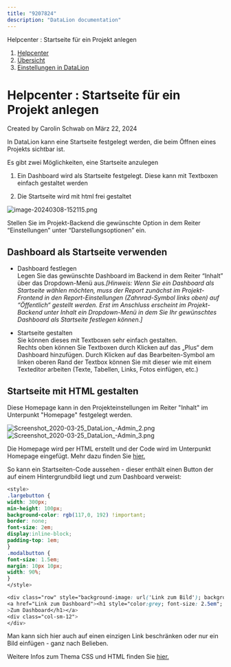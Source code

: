 ```yaml
---
title: "9207824"
description: "DataLion documentation"
---
```


Helpcenter : Startseite für ein Projekt anlegen  

1.  [Helpcenter](index.html)
2.  [Übersicht](2982609.html)
3.  [Einstellungen in DataLion](Einstellungen-in-DataLion_3539137.html)

# Helpcenter : Startseite für ein Projekt anlegen

Created by Carolin Schwab on März 22, 2024

In DataLion kann eine Startseite festgelegt werden, die beim Öffnen eines Projekts sichtbar ist.

Es gibt zwei Möglichkeiten, eine Startseite anzulegen

1.  Ein Dashboard wird als Startseite festgelegt. Diese kann mit Textboxen einfach gestaltet werden
    
2.  Die Startseite wird mit html frei gestaltet
    

![image-20240308-152115.png](/img/9240619.png?width=202)

  
Stellen Sie im Projekt-Backend die gewünschte Option in dem Reiter “Einstellungen” unter “Darstellungsoptionen” ein.

## Dashboard als Startseite verwenden

-   Dashboard festlegen  
    Legen Sie das gewünschte Dashboard im Backend in dem Reiter “Inhalt” über das Dropdown-Menü aus.*\[Hinweis: Wenn Sie ein Dashboard als Startseite wählen möchten, muss der Report zunächst im Projekt-Frontend in den Report-Einstellungen (Zahnrad-Symbol links oben) auf “Öffentlich“ gestellt werden. Erst im Anschluss erscheint im Projekt-Backend unter Inhalt ein Dropdown-Menü in dem Sie Ihr gewünschtes Dashboard als Startseite festlegen können.\]*
    
-   Startseite gestalten  
    Sie können dieses mit Textboxen sehr einfach gestalten.  
    Rechts oben können Sie Textboxen durch Klicken auf das „Plus“ dem Dashboard hinzufügen. Durch Klicken auf das Bearbeiten-Symbol am linken oberen Rand der Textbox können Sie mit dieser wie mit einem Texteditor arbeiten (Texte, Tabellen, Links, Fotos einfügen, etc.)
    

## Startseite mit HTML gestalten

Diese Homepage kann in den Projekteinstellungen im Reiter "Inhalt" im Unterpunkt "Homepage" festgelegt werden.

![Screenshot_2020-03-25_DataLion_-_Admin_2_.png](/img/9240625.png?width=250)![Screenshot_2020-03-25_DataLion_-_Admin_3_.png](/img/9240631.png?width=250)

Die Homepage wird per HTML erstellt und der Code wird im Unterpunkt Homepage eingefügt. Mehr dazu finden Sie [hier.](https://datalion.zendesk.com/hc/de/articles/360012815619-Was-ist-HTML)

So kann ein Startseiten-Code aussehen - dieser enthält einen Button der auf einem Hintergrundbild liegt und zum Dashboard verweist: 

```css
<style>
.largebutton {
width: 300px;
min-height: 100px;
background-color: rgb(117,0, 192) !important;
border: none;
font-size: 2em;
display:inline-block;
padding-top: 1em;
}
.modalbutton {
font-size: 1.5em;
margin: 10px 10px;
width: 90%;
}
</style>

<div class="row" style="background-image: url('Link zum Bild'); background-repeat: no-repeat; min-height: 1000px; min-width: 700px; padding: 0 2em">
<a href="Link zum Dashboard"><h1 style="color:grey; font-size: 2.5em"; 
>Zum Dashboard</h1></a>
<div class="col-sm-12">
</div>
```

Man kann sich hier auch auf einen einzigen Link beschränken oder nur ein Bild einfügen - ganz nach Belieben.

Weitere Infos zum Thema CSS und HTML finden Sie [hier.](https://datalion.zendesk.com/hc/de/articles/360012711100-Spezifische-HTML-CSS-Elemente-f%C3%BCr-DataLion)